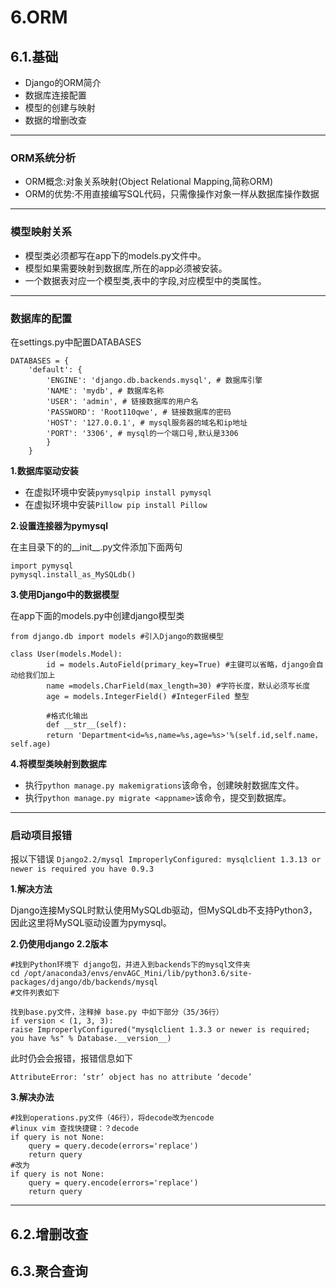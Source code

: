 # 6.ORM
## 6.1.基础
* Django的ORM简介
* 数据库连接配置
* 模型的创建与映射
* 数据的增删改查
-----------------------------------------------------------
### ORM系统分析
* ORM概念:对象关系映射(Object Relational Mapping,简称ORM)
* ORM的优势:不用直接编写SQL代码，只需像操作对象一样从数据库操作数据
-----------------------------------------------------------
### 模型映射关系
* 模型类必须都写在app下的models.py文件中。
* 模型如果需要映射到数据库,所在的app必须被安装。
* 一个数据表对应一个模型类,表中的字段,对应模型中的类属性。
-----------------------------------------------------------
### 数据库的配置
在settings.py中配置DATABASES
```
DATABASES = {
    'default': {
        'ENGINE': 'django.db.backends.mysql', # 数据库引擎
        'NAME': 'mydb', # 数据库名称
        'USER': 'admin', # 链接数据库的用户名
        'PASSWORD': 'Root110qwe', # 链接数据库的密码
        'HOST': '127.0.0.1', # mysql服务器的域名和ip地址
        'PORT': '3306', # mysql的一个端口号,默认是3306
        }
    }
```
**1.数据库驱动安装**
* 在虚拟环境中安装`pymysqlpip install pymysql`
* 在虚拟环境中安装`Pillow pip install Pillow`

**2.设置连接器为pymysql**

在主目录下的的__init__.py文件添加下面两句
```
import pymysql
pymysql.install_as_MySQLdb()
```

**3.使用Django中的数据模型**

在app下面的models.py中创建django模型类
```
from django.db import models #引入Django的数据模型

class User(models.Model):
        id = models.AutoField(primary_key=True) #主键可以省略，django会自动给我们加上
        name =models.CharField(max_length=30) #字符长度，默认必须写长度
        age = models.IntegerField() #IntegerFiled 整型

        #格式化输出
        def __str__(self):
        return 'Department<id=%s,name=%s,age=%s>'%(self.id,self.name，self.age)
```


**4.将模型类映射到数据库**
* 执行`python manage.py makemigrations`该命令，创建映射数据库文件。
* 执行`python manage.py migrate <appname>`该命令，提交到数据库。
-----------------------------------------------------------

### 启动项目报错
报以下错误
`Django2.2/mysql ImproperlyConfigured: mysqlclient 1.3.13 or newer is required you have 0.9.3`

**1.解决方法**

Django连接MySQL时默认使用MySQLdb驱动，但MySQLdb不支持Python3，因此这里将MySQL驱动设置为pymysql。

**2.仍使用django 2.2版本**
```
#找到Python环境下 django包，并进入到backends下的mysql文件夹
cd /opt/anaconda3/envs/envAGC_Mini/lib/python3.6/site-packages/django/db/backends/mysql
#文件列表如下

找到base.py文件，注释掉 base.py 中如下部分（35/36行）
if version < (1, 3, 3):
raise ImproperlyConfigured("mysqlclient 1.3.3 or newer is required; you have %s" % Database.__version__)
```

此时仍会会报错，报错信息如下

`AttributeError: ‘str’ object has no attribute ‘decode’`

**3.解决办法**
```
#找到operations.py文件（46行），将decode改为encode
#linux vim 查找快捷键：？decode
if query is not None:
    query = query.decode(errors='replace')
    return query
#改为
if query is not None:
    query = query.encode(errors='replace')
    return query
```
-----------------------------------------------------------
## 6.2.增删改查
## 6.3.聚合查询